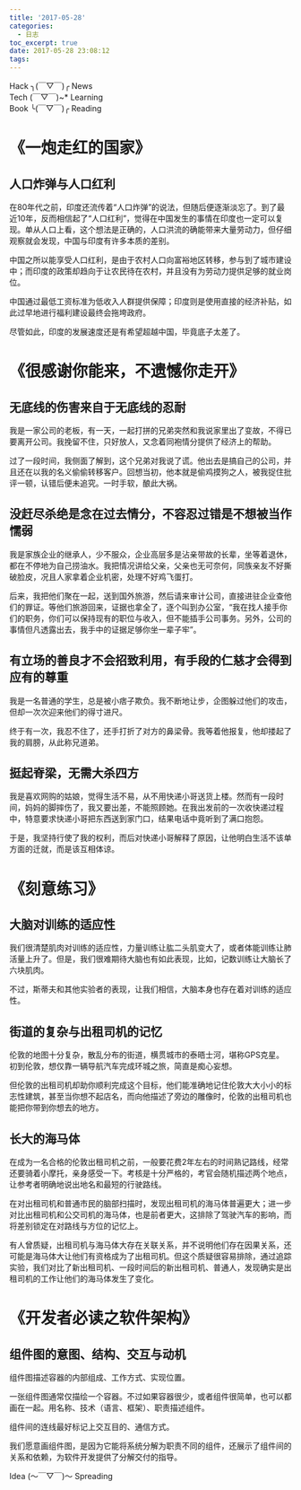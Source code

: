 ```yaml
---
title: '2017-05-28'
categories:
  - 日志
toc_excerpt: true
date: 2017-05-28 23:08:12
tags:
---
```


<div class="hr-sect">Hack ╮(￣▽￣)╭ News</div>



<div class="hr-sect">Tech (￣▽￣)~* Learning</div>



<div class="hr-sect">Book ╰(￣▽￣)╭ Reading</div>

# 《一炮走红的国家》
## 人口炸弹与人口红利
在80年代之前，印度还流传着“人口炸弹”的说法，但随后便逐渐淡忘了。到了最近10年，反而相信起了“人口红利”，觉得在中国发生的事情在印度也一定可以复现。单从人口上看，这个想法是正确的，人口洪流的确能带来大量劳动力，但仔细观察就会发现，中国与印度有许多本质的差别。

中国之所以能享受人口红利，是由于农村人口向富裕地区转移，参与到了城市建设中；而印度的政策却趋向于让农民待在农村，并且没有为劳动力提供足够的就业岗位。

中国通过最低工资标准为低收入人群提供保障；印度则是使用直接的经济补贴，如此过早地进行福利建设最终会拖垮政府。

尽管如此，印度的发展速度还是有希望超越中国，毕竟底子太差了。

# 《很感谢你能来，不遗憾你走开》
## 无底线的伤害来自于无底线的忍耐
我是一家公司的老板，有一天，一起打拼的兄弟突然和我说家里出了变故，不得已要离开公司。我挽留不住，只好放人，又念着同袍情分提供了经济上的帮助。

过了一段时间，我侧面了解到，这个兄弟对我说了谎。他出去是搞自己的公司，并且还在以我的名义偷偷转移客户。回想当初，他本就是偷鸡摸狗之人，被我捉住批评一顿，认错后便未追究。一时手软，酿此大祸。
## 没赶尽杀绝是念在过去情分，不容忍过错是不想被当作懦弱
我是家族企业的继承人，少不服众，企业高层多是沾亲带故的长辈，坐等着退休，都在不停地为自己捞油水。我把情况讲给父亲，父亲也无可奈何，同族亲友不好撕破脸皮，况且人家拿着企业机密，处理不好鸡飞蛋打。

后来，我把他们聚在一起，送到国外旅游，然后请来审计公司，直接进驻企业查他们的罪证。等他们旅游回来，证据也拿全了，逐个叫到办公室，“我在找人接手你们的职务，你们可以保持现有的职位与收入，但不能插手公司事务。另外，公司的事情但凡透露出去，我手中的证据足够你坐一辈子牢”。
## 有立场的善良才不会招致利用，有手段的仁慈才会得到应有的尊重
我是一名普通的学生，总是被小痞子欺负。我不断地让步，企图躲过他们的攻击，但却一次次迎来他们的得寸进尺。

终于有一次，我忍不住了，还手打折了对方的鼻梁骨。我等着他报复，他却搂起了我的肩膀，从此称兄道弟。
## 挺起脊梁，无需大杀四方
我是喜欢网购的姑娘，觉得生活不易，从不用快递小哥送货上楼。然而有一段时间，妈妈的脚摔伤了，我又要出差，不能照顾她。在我出发前的一次收快递过程中，特意要求快递小哥把东西送到家门口，结果电话中竟听到了满口抱怨。

于是，我坚持行使了我的权利，而后对快递小哥解释了原因，让他明白生活不该单方面的迁就，而是该互相体谅。

# 《刻意练习》
## 大脑对训练的适应性
我们很清楚肌肉对训练的适应性，力量训练让肱二头肌变大了，或者体能训练让肺活量上升了。但是，我们很难期待大脑也有如此表现，比如，记数训练让大脑长了六块肌肉。

不过，斯蒂夫和其他实验者的表现，让我们相信，大脑本身也存在着对训练的适应性。
## 街道的复杂与出租司机的记忆
伦敦的地图十分复杂，散乱分布的街道，横贯城市的泰晤士河，堪称GPS克星。初到伦敦，想仅靠一辆导航汽车完成环城之旅，简直是痴心妄想。

但伦敦的出租司机却助你顺利完成这个目标，他们能准确地记住伦敦大大小小的标志性建筑，甚至当你想不起店名，而向他描述了旁边的雕像时，伦敦的出租司机也能把你带到你想去的地方。
## 长大的海马体
在成为一名合格的伦敦出租司机之前，一般要花费2年左右的时间熟记路线，经常还要骑着小摩托，亲身感受一下。考核是十分严格的，考官会随机描述两个地点，让参考者明确地说出地名和最短的行驶路线。

在对出租司机和普通市民的脑部扫描时，发现出租司机的海马体普遍更大；进一步对比出租司机和公交司机的海马体，也是前者更大，这排除了驾驶汽车的影响，而将差别锁定在对路线与方位的记忆上。

有人曾质疑，出租司机与海马体大存在关联关系，并不说明他们存在因果关系，还可能是海马体大让他们有资格成为了出租司机。但这个质疑很容易排除，通过追踪实验，我们对比了新出租司机、一段时间后的新出租司机、普通人，发现确实是出租司机的工作让他们的海马体发生了变化。

# 《开发者必读之软件架构》
## 组件图的意图、结构、交互与动机
组件图描述容器的内部组成、工作方式、实现位置。

一张组件图通常仅描绘一个容器。不过如果容器很少，或者组件很简单，也可以都画在一起。用名称、技术（语言、框架）、职责描述组件。

组件间的连线最好标记上交互目的、通信方式。

我们愿意画组件图，是因为它能将系统分解为职责不同的组件，还展示了组件间的关系和依赖，为软件开发提供了分解交付的指导。

<div class="hr-sect">Idea (～￣▽￣)～ Spreading</div>
